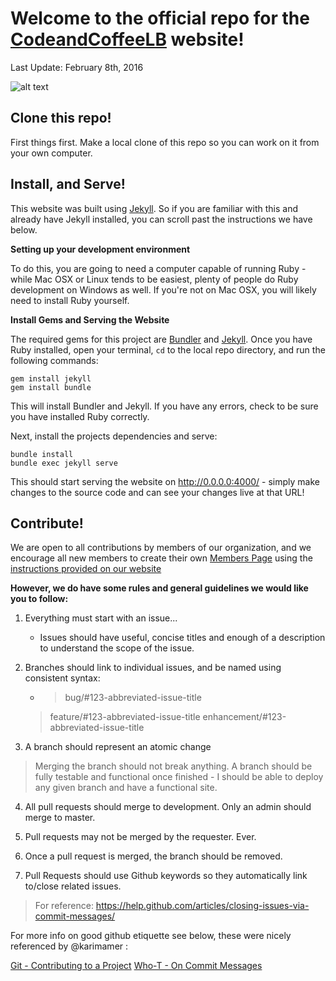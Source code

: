 # Welcome to the official repo for the [CodeandCoffeeLB](http://codeandcoffeelb.github.io/) website!

Last Update: February 8th, 2016

![alt text](http://i.imgur.com/Mv34V2A.gif "Website Screenshot")

## Clone this repo!

First things first. Make a local clone of this repo so you can work on it from your own computer.

## Install, and Serve!

This website was built using [Jekyll](https://jekyllrb.com/). So if you are familiar with this and already have Jekyll installed, you can scroll past the instructions we have below.

**Setting up your development environment**

To do this, you are going to need a computer capable of running Ruby - while Mac OSX or Linux tends to be easiest, plenty of people do Ruby development on Windows as well. If you're not on Mac OSX, you will likely need to install Ruby yourself.

**Install Gems and Serving the Website**

The required gems for this project are [Bundler](http://bundler.io/) and [Jekyll](https://jekyllrb.com/). Once you have Ruby installed, open your terminal, `cd` to the local repo directory, and run the following commands:

```
gem install jekyll
gem install bundle
```

This will install Bundler and Jekyll. If you have any errors, check to be sure you have installed Ruby correctly.

Next, install the projects dependencies and serve:

```
bundle install
bundle exec jekyll serve
```

This should start serving the website on http://0.0.0.0:4000/ - simply make changes to the source code and can see your changes live at that URL!

## Contribute!

We are open to all contributions by members of our organization, and we encourage all new members to create their own [Members Page](http://www.codeandcoffeelb.org/members/) using the [instructions provided on our website](http://www.codeandcoffeelb.org/members/#member_howto)

**However, we do have some rules and general guidelines we would like you to follow:**

1. Everything must start with an issue...

	* Issues should have useful, concise titles and enough of a description to understand the scope of the issue.

2. Branches should link to individual issues, and be named using consistent syntax:

	* > bug/#123-abbreviated-issue-title
	> feature/#123-abbreviated-issue-title
	> enhancement/#123-abbreviated-issue-title

3. A branch should represent an atomic change

> Merging the branch should not break anything. A branch should be fully testable and functional once finished - I should be able to deploy any given branch and have a functional site.

4. All pull requests should merge to development. Only an admin should merge to master.

5. Pull requests may not be merged by the requester. Ever.

6. Once a pull request is merged, the branch should be removed.

7. Pull Requests should use Github keywords so they automatically link to/close related issues.

> For reference: https://help.github.com/articles/closing-issues-via-commit-messages/

For more info on good github etiquette see below, these were nicely referenced by @karimamer :

[Git - Contributing to a Project](http://git-scm.com/book/ch5-2.html)
[Who-T - On Commit Messages](http://who-t.blogspot.com/2009/12/on-commit-messages.html)
